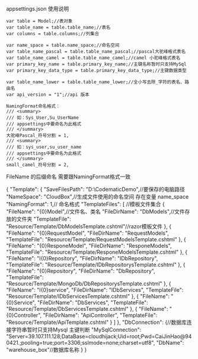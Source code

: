 ﻿appsettings.json 使用说明

    var table = Model;//表对象
    var table_name = table.table_name;//表名
    var columns = table.columns;//列集合

    var name_space = table.name_space;//命名空间
    var table_name_pascal = table.table_name_pascal;//pascal大驼峰格式表名
    var table_name_camel = table.table_name_camel;//camel 小驼峰格式表名
    var primary_key_name = table.primary_key_name;//主键名称暂时只支持MySql
    var primary_key_data_type = table.primary_key_data_type;//主键数据类型

    var table_name_lower = table.table_name_lower;//全小写去除_字符的表名、路由名
    var api_version = "1";//api 版本

    NamingFormat命名格式：
    /// <summary>
    /// 如：Sys_User,Su_UserName
    /// appsettings中要命名为此格式
    /// </summary>
    大驼峰Pascal_符号分割 = 1,
    /// <summary>
    /// 如：sys_user,su_user_name
    /// appsettings中要命名为此格式
    /// </summary>
    small_camel_符号分割 = 2,

FileName 的后缀命名 需要跟NamingFormat格式一致

{
  "Template": {
    "SaveFilesPath": "D:\\CodematicDemo",//要保存的电脑路径
    "NameSpace": "CloudBox",//生成文件使用的命名空间 存在变量 name_space
    "NamingFormat": 1,// 命名格式
    "TemplateFiles": [ //模板文件集合
      {
        "FileName": "{0}Model",//文件名、类名
        "FileDirName": "DbModels",//文件存放的文件夹
        "TemplateFile": "Resource/Template/DbModelsTemplate.cshtml"//razor模板文件
      },
      {
        "FileName": "{0}RequestModel",
        "FileDirName": "RequestModels",
        "TemplateFile": "Resource/Template/RequestModelsTemplate.cshtml"
      },
      {
        "FileName": "{0}ResponeModel",
        "FileDirName": "ResponeModels",
        "TemplateFile": "Resource/Template/ResponeModelsTemplate.cshtml"
      },
      {
        "FileName": "I{0}Repository",
        "FileDirName": "IDbRepository",
        "TemplateFile": "Resource/Template/IDbRepositorysTemplate.cshtml"
      },
      {
        "FileName": "{0}Repository",
        "FileDirName": "DbRepository",
        "TemplateFile": "Resource/Template/MongoDb/DbRepositorysTemplate.cshtml"
      },
      {
        "FileName": "I{0}service",
        "FileDirName": "IDbServices",
        "TemplateFile": "Resource/Template/IDbServicesTemplate.cshtml"
      },
      {
        "FileName": "{0}Service",
        "FileDirName": "DbServices",
        "TemplateFile": "Resource/Template/DbServicesTemplate.cshtml"
      },
      {
        "FileName": "{0}Controller",
        "FileDirName": "ApiController",
        "TemplateFile": "Resource/Template/ApiTemplate.cshtml"
      }
    ]
  },
  "DbConnection": {//数据库连接字符串暂时只支持Mysql 主键判断
    "MySqlConnection": "Server=39.107.111.128;DataBase=cloudhijack;Uid=root;Pwd=CaiJinHao@940421.;pooling=true;port=3306;sslmode=none;charset=utf8",
    "DbName": "warehouse_box"//数据库名称 
  }
}
